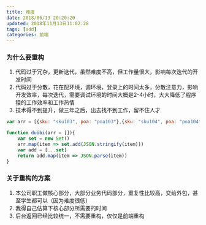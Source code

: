```yaml
---
title: 难度
date: 2018/06/13 20:20:20
updated: 2018年11月13日11:02:28
tags: [add]
categories: 前端
---
```

### 为什么要重构

1.  代码过于冗杂，更新迭代，虽然难度不高，但工作量很大，影响每次迭代的开发时间
2. 代码过于分散，花在配环境，调环境，登录上的时间太多，分散注意力，影响开发效率，每次迭代，需要调试环境的时间大概是2-4小时，大大降低了程序猿的工作效率和工作热情
3. 技术得不到提升，做三年之后，出去找不到工作，留不住人才


```javascript
var arr = [{sku: "sku103", poa: "poa103"},{sku: "sku104", poa: "poa104"},{sku: "sku103", poa: "poa104"},{sku: "sku103", poa: "poa103"}]

function duibi(arr = []){
    var set = new Set()
    arr.map(item => set.add(JSON.stringify(item)))
    var add = [...set]
    return add.map(item => JSON.parse(item))
}
```

### 关于重构的方案
1. 本公司职工做核心部分，大部分业务代码部分，重复性比较高，交给外包，甚至学生都可以（因为难度很低）
2. 我得自己估算下核心部分所需要的时间
3. 后台返回已经比较统一，不需要重构，仅仅是前端重构